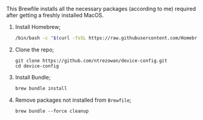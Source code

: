 This Brewfile installs all the necessary packages (according to me) required after getting a freshly installed MacOS.

1. Install Homebrew;
    ```bash
    /bin/bash -c "$(curl -fsSL https://raw.githubusercontent.com/Homebrew/install/HEAD/install.sh)"
    ```
2. Clone the repo;
    ```
    git clone https://github.com/ntrezowan/device-config.git
    cd device-config
    ```
2. Install Bundle;
    ```bash
    brew bundle install
    ```
3. Remove packages not installed from `Brewfile`;
    ```
    brew bundle --force cleanup
    ```
